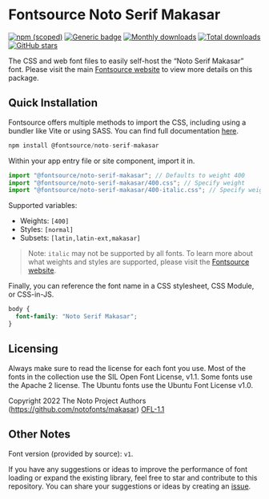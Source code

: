 # Fontsource Noto Serif Makasar

[![npm (scoped)](https://img.shields.io/npm/v/@fontsource/noto-serif-makasar?color=brightgreen)](https://www.npmjs.com/package/@fontsource/noto-serif-makasar) [![Generic badge](https://img.shields.io/badge/fontsource-passing-brightgreen)](https://github.com/fontsource/fontsource) [![Monthly downloads](https://badgen.net/npm/dm/@fontsource/noto-serif-makasar)](https://github.com/fontsource/fontsource) [![Total downloads](https://badgen.net/npm/dt/@fontsource/noto-serif-makasar)](https://github.com/fontsource/fontsource) [![GitHub stars](https://img.shields.io/github/stars/fontsource/fontsource.svg?style=social&label=Star)](https://github.com/fontsource/fontsource/stargazers)

The CSS and web font files to easily self-host the “Noto Serif Makasar” font. Please visit the main [Fontsource website](https://fontsource.org/fonts/noto-serif-makasar) to view more details on this package.

## Quick Installation

Fontsource offers multiple methods to import the CSS, including using a bundler like Vite or using SASS. You can find full documentation [here](https://fontsource.org/docs/getting-started/introduction).

```javascript
npm install @fontsource/noto-serif-makasar
```

Within your app entry file or site component, import it in.

```javascript
import "@fontsource/noto-serif-makasar"; // Defaults to weight 400
import "@fontsource/noto-serif-makasar/400.css"; // Specify weight
import "@fontsource/noto-serif-makasar/400-italic.css"; // Specify weight and style
```

Supported variables:
- Weights: `[400]`
- Styles: `[normal]`
- Subsets: `[latin,latin-ext,makasar]`

> Note: `italic` may not be supported by all fonts. To learn more about what weights and styles are supported, please visit the [Fontsource website](https://fontsource.org/fonts/noto-serif-makasar).

Finally, you can reference the font name in a CSS stylesheet, CSS Module, or CSS-in-JS.

```css
body {
  font-family: "Noto Serif Makasar";
}
```

## Licensing
Always make sure to read the license for each font you use. Most of the fonts in the collection use the SIL Open Font License, v1.1. Some fonts use the Apache 2 license. The Ubuntu fonts use the Ubuntu Font License v1.0.

Copyright 2022 The Noto Project Authors (https://github.com/notofonts/makasar)
[OFL-1.1](http://scripts.sil.org/OFL)

## Other Notes
Font version (provided by source): `v1`.

If you have any suggestions or ideas to improve the performance of font loading or expand the existing library, feel free to star and contribute to this repository. You can share your suggestions or ideas by creating an [issue](https://github.com/fontsource/fontsource/issues).